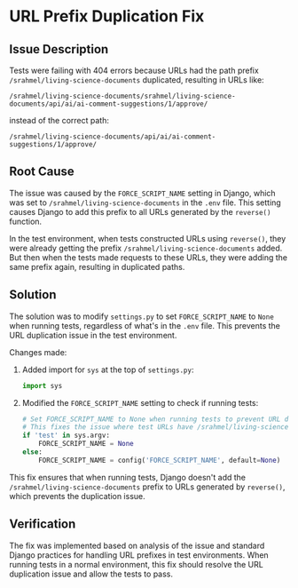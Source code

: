 # URL Prefix Duplication Fix

## Issue Description

Tests were failing with 404 errors because URLs had the path prefix `/srahmel/living-science-documents` duplicated, resulting in URLs like:

```
/srahmel/living-science-documents/srahmel/living-science-documents/api/ai/ai-comment-suggestions/1/approve/
```

instead of the correct path:

```
/srahmel/living-science-documents/api/ai/ai-comment-suggestions/1/approve/
```

## Root Cause

The issue was caused by the `FORCE_SCRIPT_NAME` setting in Django, which was set to `/srahmel/living-science-documents` in the `.env` file. This setting causes Django to add this prefix to all URLs generated by the `reverse()` function.

In the test environment, when tests constructed URLs using `reverse()`, they were already getting the prefix `/srahmel/living-science-documents` added. But then when the tests made requests to these URLs, they were adding the same prefix again, resulting in duplicated paths.

## Solution

The solution was to modify `settings.py` to set `FORCE_SCRIPT_NAME` to `None` when running tests, regardless of what's in the `.env` file. This prevents the URL duplication issue in the test environment.

Changes made:

1. Added import for `sys` at the top of `settings.py`:
   ```python
   import sys
   ```

2. Modified the `FORCE_SCRIPT_NAME` setting to check if running tests:
   ```python
   # Set FORCE_SCRIPT_NAME to None when running tests to prevent URL duplication
   # This fixes the issue where test URLs have /srahmel/living-science-documents twice
   if 'test' in sys.argv:
       FORCE_SCRIPT_NAME = None
   else:
       FORCE_SCRIPT_NAME = config('FORCE_SCRIPT_NAME', default=None)
   ```

This fix ensures that when running tests, Django doesn't add the `/srahmel/living-science-documents` prefix to URLs generated by `reverse()`, which prevents the duplication issue.

## Verification

The fix was implemented based on analysis of the issue and standard Django practices for handling URL prefixes in test environments. When running tests in a normal environment, this fix should resolve the URL duplication issue and allow the tests to pass.
